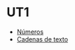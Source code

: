 # UT1
- [Números](https://github.com/Chugani05/programacion/tree/main/ut1/numeros)
- [Cadenas de texto](https://github.com/Chugani05/programacion/tree/main/ut1/cadenas%20de%20texto)
